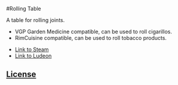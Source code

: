 #Rolling Table

A table for rolling joints.

- VGP Garden Medicine compatible, can be used to roll cigarillos.
- RimCuisine compatible, can be used to roll tobacco products.


* [Link to Steam](https://steamcommunity.com/sharedfiles/filedetails/?id=935099161)
* [Link to Ludeon](https://ludeon.com/forums/index.php?topic=47165.msg447418#msg447418)

## [License](https://creativecommons.org/licenses/by-nc-sa/4.0/)
